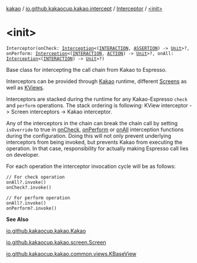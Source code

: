[kakao](../../index.md) / [io.github.kakaocup.kakao.intercept](../index.md) / [Interceptor](index.md) / [&lt;init&gt;](./-init-.md)

# &lt;init&gt;

`Interceptor(onCheck: `[`Interception`](../-interception/index.md)`<(`[`INTERACTION`](index.md#INTERACTION)`, `[`ASSERTION`](index.md#ASSERTION)`) -> `[`Unit`](https://kotlinlang.org/api/latest/jvm/stdlib/kotlin/-unit/index.html)`>?, onPerform: `[`Interception`](../-interception/index.md)`<(`[`INTERACTION`](index.md#INTERACTION)`, `[`ACTION`](index.md#ACTION)`) -> `[`Unit`](https://kotlinlang.org/api/latest/jvm/stdlib/kotlin/-unit/index.html)`>?, onAll: `[`Interception`](../-interception/index.md)`<(`[`INTERACTION`](index.md#INTERACTION)`) -> `[`Unit`](https://kotlinlang.org/api/latest/jvm/stdlib/kotlin/-unit/index.html)`>?)`

Base class for intercepting the call chain from Kakao to Espresso.

Interceptors can be provided through [Kakao](../../io.github.kakaocup.kakao/-kakao/index.md) runtime,
different [Screens](../../io.github.kakaocup.kakao.screen/-screen/index.md) as well as [KViews](../../io.github.kakaocup.kakao.common.views/-k-base-view/index.md).

Interceptors are stacked during the runtime for any Kakao-Espresso `check` and `perform` operations.
The stack ordering is following: KView interceptor -&gt; Screen interceptors -&gt; Kakao interceptor.

Any of the interceptors in the chain can break the chain call by setting `isOverride` to true
in [onCheck](-builder/on-check.md), [onPerform](-builder/on-perform.md) or [onAll](-builder/on-all.md) interception
functions during the configuration. Doing this will not only prevent underlying
interceptors from being invoked, but prevents Kakao from executing the operation. In that case,
responsibility for actually making Espresso call lies on developer.

For each operation the interceptor invocation cycle will be as follows:

```
// For check operation
onAll?.invoke()
onCheck?.invoke()

// For perform operation
onAll?.invoke()
onPerform?.invoke()
```

**See Also**

[io.github.kakaocup.kakao.Kakao](../../io.github.kakaocup.kakao/-kakao/index.md)

[io.github.kakaocup.kakao.screen.Screen](../../io.github.kakaocup.kakao.screen/-screen/index.md)

[io.github.kakaocup.kakao.common.views.KBaseView](../../io.github.kakaocup.kakao.common.views/-k-base-view/index.md)

